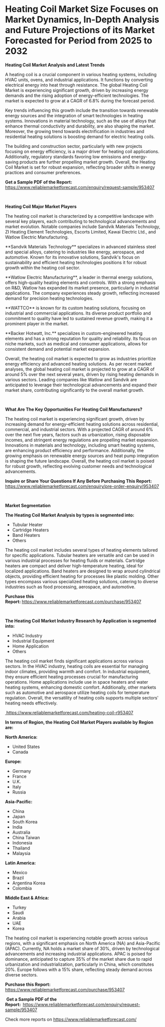 <p><h1>Heating Coil Market Size Focuses on Market Dynamics, In-Depth Analysis and Future Projections of its Market Forecasted for Period from 2025 to 2032</h1></p><p><strong>Heating Coil Market Analysis and Latest Trends</strong></p>
<p><p>A heating coil is a crucial component in various heating systems, including HVAC units, ovens, and industrial applications. It functions by converting electrical energy into heat through resistance. The global Heating Coil Market is experiencing significant growth, driven by increasing energy demands and the rising adoption of energy-efficient technologies. The market is expected to grow at a CAGR of 6.8% during the forecast period.</p><p>Key trends influencing this growth include the transition towards renewable energy sources and the integration of smart technologies in heating systems. Innovations in material technology, such as the use of alloys that enhance thermal conductivity and durability, are also shaping the market. Moreover, the growing trend towards electrification in industries and residential heating solutions is boosting demand for electric heating coils.</p><p>The building and construction sector, particularly with new projects focusing on energy efficiency, is a major driver for heating coil applications. Additionally, regulatory standards favoring low emissions and energy-saving products are further propelling market growth. Overall, the Heating Coil Market is set for robust expansion, reflecting broader shifts in energy practices and consumer preferences.</p></p>
<p><strong>Get a Sample PDF of the Report:&nbsp;</strong> <a href="https://www.reliablemarketforecast.com/enquiry/request-sample/953407?utm_campaign=3132&utm_medium=2&utm_source=Github&utm_content=ia&utm_term=07032025&utm_id=heating-coil">https://www.reliablemarketforecast.com/enquiry/request-sample/953407</a></p>
<p>&nbsp;</p>
<p><strong>Heating Coil Major Market Players</strong></p>
<p><p>The heating coil market is characterized by a competitive landscape with several key players, each contributing to technological advancements and market evolution. Notable companies include Sandvik Materials Technology, ZI Heating Element Technologies, Escorts Limited, Kawai Electric Ltd., and Watlow Electric Manufacturing.</p><p>**Sandvik Materials Technology** specializes in advanced stainless steel and special alloys, catering to industries like energy, aerospace, and automotive. Known for its innovative solutions, Sandvik's focus on sustainability and efficient heating technologies positions it for robust growth within the heating coil sector.</p><p>**Watlow Electric Manufacturing**, a leader in thermal energy solutions, offers high-quality heating elements and controls. With a strong emphasis on R&D, Watlow has expanded its market presence, particularly in industrial applications. The company experiences steady growth, reflecting increased demand for precision heating technologies.</p><p>**WATTCO** is known for its custom heating solutions, focusing on industrial and commercial applications. Its diverse product portfolio and commitment to quality have led to sustained revenue growth, making it a prominent player in the market.</p><p>**Backer Hotwatt, Inc.** specializes in custom-engineered heating elements and has a strong reputation for quality and reliability. Its focus on niche markets, such as medical and consumer applications, allows for consistent demand and potential market expansion.</p><p>Overall, the heating coil market is expected to grow as industries prioritize energy efficiency and advanced heating solutions. As per recent market analyses, the global heating coil market is projected to grow at a CAGR of around 5% over the next several years, driven by rising heating demands in various sectors. Leading companies like Watlow and Sandvik are anticipated to leverage their technological advancements and expand their market share, contributing significantly to the overall market growth.</p></p>
<p>&nbsp;</p>
<p><strong>What Are The Key Opportunities For Heating Coil Manufacturers?</strong></p>
<p><p>The heating coil market is experiencing significant growth, driven by increasing demand for energy-efficient heating solutions across residential, commercial, and industrial sectors. With a projected CAGR of around 6% over the next five years, factors such as urbanization, rising disposable incomes, and stringent energy regulations are propelling market expansion. Innovations in materials and technology, including smart heating systems, are enhancing product efficiency and performance. Additionally, the growing emphasis on renewable energy sources and heat pump integration is shaping the future landscape. Overall, the heating coil market is poised for robust growth, reflecting evolving customer needs and technological advancements.</p></p>
<p><strong>Inquire or Share Your Questions If Any Before Purchasing This Report:</strong> <a href="https://www.reliablemarketforecast.com/enquiry/pre-order-enquiry/953407?utm_campaign=3132&utm_medium=2&utm_source=Github&utm_content=ia&utm_term=07032025&utm_id=heating-coil">https://www.reliablemarketforecast.com/enquiry/pre-order-enquiry/953407</a></p>
<p>&nbsp;</p>
<p><strong>Market Segmentation</strong></p>
<p><strong>The Heating Coil Market Analysis by types is segmented into:</strong></p>
<p><ul><li>Tubular Heater</li><li>Cartridge Heaters</li><li>Band Heaters</li><li>Others</li></ul></p>
<p><p>The heating coil market includes several types of heating elements tailored for specific applications. Tubular heaters are versatile and can be used in various industrial processes for heating fluids or materials. Cartridge heaters are compact and deliver high-temperature heating, ideal for localized applications. Band heaters are designed to wrap around cylindrical objects, providing efficient heating for processes like plastic molding. Other types encompass various specialized heating solutions, catering to diverse industries such as food processing, aerospace, and automotive.</p></p>
<p><strong>Purchase this Report:&nbsp;</strong><a href="https://www.reliablemarketforecast.com/purchase/953407?utm_campaign=3132&utm_medium=2&utm_source=Github&utm_content=ia&utm_term=07032025&utm_id=heating-coil">https://www.reliablemarketforecast.com/purchase/953407</a></p>
<p>&nbsp;</p>
<p><strong>The Heating Coil Market Industry Research by Application is segmented into:</strong></p>
<p><ul><li>HVAC Industry</li><li>Industrial Equipment</li><li>Home Application</li><li>Others</li></ul></p>
<p><p>The heating coil market finds significant applications across various sectors. In the HVAC industry, heating coils are essential for managing indoor climates, providing warmth and comfort. In industrial equipment, they ensure efficient heating processes crucial for manufacturing operations. Home applications include use in space heaters and water heating systems, enhancing domestic comfort. Additionally, other markets such as automotive and aerospace utilize heating coils for temperature regulation. Overall, the versatility of heating coils supports multiple sectors' heating needs effectively.</p></p>
<p><a href="https://www.reliablemarketforecast.com/heating-coil-r953407?utm_campaign=3132&utm_medium=2&utm_source=Github&utm_content=ia&utm_term=07032025&utm_id=heating-coil">&nbsp;https://www.reliablemarketforecast.com/heating-coil-r953407</a></p>
<p><strong>In terms of Region, the Heating Coil Market Players available by Region are:</strong></p>
<p>
    <p> <strong> North America: </strong>
        <ul>
            <li>United States</li>
            <li>Canada</li>
        </ul>
        </p> 
    <p> <strong> Europe: </strong>
        <ul>
            <li>Germany</li>
            <li>France</li>
            <li>U.K.</li>
            <li>Italy</li>
            <li>Russia</li>
        </ul>
        </p> 
    <p> <strong> Asia-Pacific: </strong>
        <ul>
            <li>China</li>
            <li>Japan</li>
            <li>South Korea</li>
            <li>India</li>
            <li>Australia</li>
            <li>China Taiwan</li>
            <li>Indonesia</li>
            <li>Thailand</li>
            <li>Malaysia</li>
        </ul>
        </p> 
    <p> <strong> Latin America: </strong>
        <ul>
            <li>Mexico</li>
            <li>Brazil</li>
            <li>Argentina Korea</li>
            <li>Colombia</li>
        </ul>
        </p> 
    <p> <strong> Middle East & Africa: </strong>
        <ul>
            <li>Turkey</li>
            <li>Saudi</li>
            <li>Arabia</li>
            <li>UAE</li>
            <li>Korea</li>
        </ul>
    </p>
    </p>
<p><p>The heating coil market is experiencing notable growth across various regions, with a significant emphasis on North America (NA) and Asia-Pacific (APAC). Currently, NA holds a market share of 30%, driven by technological advancements and increasing industrial applications. APAC is poised for dominance, anticipated to capture 35% of the market share due to rapid urbanization and industrialization, particularly in China, which constitutes 20%. Europe follows with a 15% share, reflecting steady demand across diverse sectors.</p></p>
<p><strong>Purchase this Report: </strong><a href="https://www.reliablemarketforecast.com/purchase/953407?utm_campaign=3132&utm_medium=2&utm_source=Github&utm_content=ia&utm_term=07032025&utm_id=heating-coil">https://www.reliablemarketforecast.com/purchase/953407</a></p>
<p>&nbsp;<strong>Get a Sample PDF of the Report:&nbsp;&nbsp;</strong><a href="https://www.reliablemarketforecast.com/enquiry/request-sample/953407?utm_campaign=3132&utm_medium=2&utm_source=Github&utm_content=ia&utm_term=07032025&utm_id=heating-coil">https://www.reliablemarketforecast.com/enquiry/request-sample/953407</a></p>
<p><strong></strong></p>
<p>Check more reports on <a href="https://www.reliablemarketforecast.com/?utm_campaign=3132&utm_medium=2&utm_source=Github&utm_content=ia&utm_term=07032025&utm_id=heating-coil">https://www.reliablemarketforecast.com/</a></p>